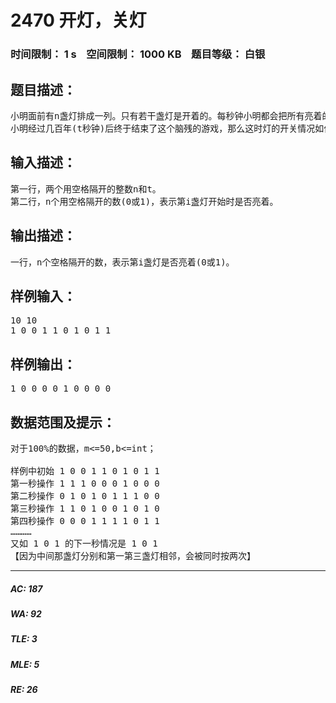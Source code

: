 # 2470 开灯，关灯   
### 时间限制： 1 s&nbsp;&nbsp;&nbsp;&nbsp;空间限制： 1000 KB&nbsp;&nbsp;&nbsp;&nbsp;题目等级： 白银  
## 题目描述：  

<pre>
小明面前有n盏灯排成一列。只有若干盏灯是开着的。每秒钟小明都会把所有亮着的灯的相邻的两盏灯的开关按一下。  
小明经过几百年(t秒钟)后终于结束了这个脑残的游戏，那么这时灯的开关情况如何呢？
</pre>
  
  
## 输入描述：  

<pre>
第一行，两个用空格隔开的整数n和t。  
第二行，n个用空格隔开的数(0或1)，表示第i盏灯开始时是否亮着。
</pre>
  
  
## 输出描述：  

<pre>
一行，n个空格隔开的数，表示第i盏灯是否亮着(0或1)。
</pre>
  
  
## 样例输入：  

<pre>
10 10  
1 0 0 1 1 0 1 0 1 1
</pre>
  
  
## 样例输出：  

<pre>
1 0 0 0 0 1 0 0 0 0
</pre>
  
  
## 数据范围及提示：  

<pre>
对于100%的数据，m<=50,b<=int；
 
样例中初始 1 0 0 1 1 0 1 0 1 1
第一秒操作 1 1 1 0 0 0 1 0 0 0 
第二秒操作 0 1 0 1 0 1 1 1 0 0  
第三秒操作 1 1 0 1 0 0 1 0 1 0 
第四秒操作 0 0 0 1 1 1 1 0 1 1 
…………
又如 1 0 1 的下一秒情况是 1 0 1 
【因为中间那盏灯分别和第一第三盏灯相邻，会被同时按两次】
</pre>
  
  
***  

##### AC: 187  
##### WA: 92  
##### TLE: 3  
##### MLE: 5  
##### RE: 26  
